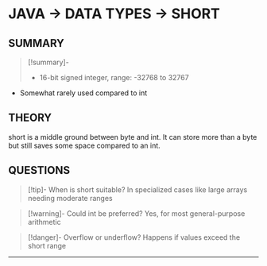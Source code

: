 # JAVA -> DATA TYPES -> SHORT
## SUMMARY
> [!summary]-
> - 16-bit signed integer, range: -32768 to 32767
- Somewhat rarely used compared to int

## THEORY
short is a middle ground between byte and int. It can store more than a byte but still saves some space compared to an int.

## QUESTIONS
> [!tip]- When is short suitable?
> In specialized cases like large arrays needing moderate ranges

> [!warning]- Could int be preferred?
> Yes, for most general-purpose arithmetic

> [!danger]- Overflow or underflow?
> Happens if values exceed the short range
- - - 
